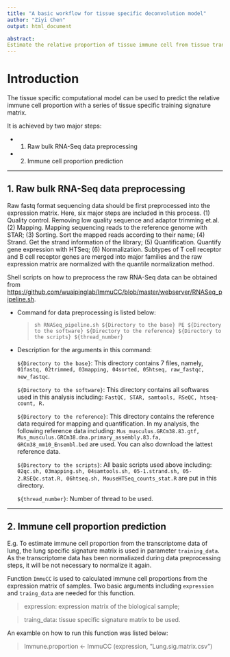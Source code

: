 ```yaml
---
title: "A basic workflow for tissue specific deconvolution model"
author: "Ziyi Chen"
output: html_document

abstract:
Estimate the relative proportion of tissue immune cell from tissue transcriptome with a tissue specific model.
---
```



# Introduction
The tissue specific computational model can be used to predict the relative immune cell proportion with a series of tissue specific training signature matrix.

It is achieved by two major steps:
  *  1. Raw bulk RNA-Seq data preprocessing
  *  2. Immune cell proportion prediction

------------------------------------------------------------------------------------------------------------------------
## 1. Raw bulk RNA-Seq data preprocessing
Raw fastq format sequencing data should be first preprocessed into the expression matrix.
Here, six major steps are included in this process. 
  (1)	Quality control. Removing low quality sequence and adaptor trimming et.al.
  (2)	Mapping. Mapping sequencing reads to the reference genome with STAR;
  (3)	Sorting. Sort the mapped reads according to their name;
  (4)	Strand. Get the strand information of the library;
  (5)	Quantification. Quantify gene expression with HTSeq;
  (6)	Normalization. Subtypes of T cell receptor and B cell receptor genes are merged into major families and the raw expression matrix are normalized with the quantile normalization method.

Shell scripts on how to preprocess the raw RNA-Seq data can be obtained from https://github.com/wuaipinglab/ImmuCC/blob/master/webserver/RNASeq_pipeline.sh.

* Command for data preprocessing is listed below:
  >`sh RNASeq_pipeline.sh ${Directory to the base} PE ${Directory to the software} ${Directory to the reference} ${Directory to the scripts} ${thread_number}`

* Description for the arguments in this command:

   `${Directory to the base}`: This directory contains 7 files, namely, `01fastq, 02trimmed, 03mapping, 04sorted, 05htseq, raw_fastqc, new_fastqc`. 
  
   `${Directory to the software}`: This directory contains all softwares used in this analysis including: `FastQC, STAR, samtools, RSeQC, htseq-count, R.`
  
   `${Directory to the reference}`: This directory contains the reference data required for mapping and quantification. In my analysis, the following reference data including: `Mus_musculus.GRCm38.83.gtf, Mus_musculus.GRCm38.dna.primary_assembly.83.fa, GRCm38_mm10_Ensembl.bed` are used. You can also download the lattest reference data.
  
   `${Directory to the scripts}`: All basic scripts used above including: `02qc.sh, 03mapping.sh, 04samtools.sh, 05-1.strand.sh, 05-2.RSEQc.stat.R, 06htseq.sh, MouseHTSeq_counts_stat.R` are put in this directory.
   
   `${thread_number}`: Number of thread to be used.
------------------------------------------------------------------------------------------------------------------------
## 2. Immune cell proportion prediction
E.g. To estimate immune cell proportion from the transcriptome data of lung, the lung specific signature matrix is used in parameter `training_data`. As the transcriptome data has been normaliazed during data preprocessing steps, it will be not necessary to normalize it again.

Function `ImmuCC` is used to calculated immune cell proportions from the expression matrix of samples.
Two basic arguments including `expression` and `traing_data` are needed for this function.
> expression: expression matrix of the biological sample;

> traing_data: tissue specific signature matrix to be used.

An examble on how to run this function was listed below:
> Immune.proportion <- ImmuCC (expression, ”Lung.sig.matrix.csv”)
